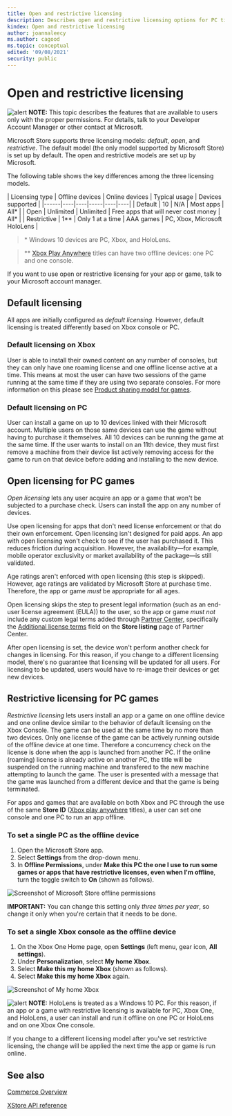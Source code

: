 ```yaml
---
title: Open and restrictive licensing
description: Describes open and restrictive licensing options for PC titles.
kindex: Open and restrictive licensing
author: joannaleecy
ms.author: cagood
ms.topic: conceptual
edited: '09/08/2021'
security: public
---
```



# Open and restrictive licensing

![alert](../../../../resources/gamecore/images/en-us/common/note.gif) **NOTE:** This topic describes the features that are available to users only with the proper permissions.
For details, talk to your Developer Account Manager or other contact at Microsoft.

Microsoft Store supports three licensing models: *default*, *open*, and *restrictive*.
The default model (the only model supported by Microsoft Store) is set up by default.
The open and restrictive models are set up by Microsoft.

The following table shows the key differences among the three licensing models.

| Licensing type | Offline devices | Online devices | Typical usage | Devices supported |
|------|----|----|-----|----|----|
| Default | 10 | N/A | Most apps | All* |
| Open | Unlimited | Unlimited | Free apps that will never cost money | All* |
| Restrictive | 1** | Only 1 at a time | AAA games | PC, Xbox, Microsoft HoloLens |

>\* Windows 10 devices are PC, Xbox, and HoloLens.

> \** [Xbox Play Anywhere](https://www.xbox.com/games/xbox-play-anywhere) titles can have two offline devices: one PC and one console.

If you want to use open or restrictive licensing for your app or game, talk to your Microsoft account manager.

## Default licensing

All apps are initially configured as *default licensing*.
However, default licensing is treated differently based on Xbox console or PC.  

### Default licensing on Xbox

User is able to install their owned content on any number of consoles, but they can only have one roaming license and one offline license active at a time.
This means at most the user can have two sessions of the game running at the same time if they are using two separate consoles.
For more information on this please see [Product sharing model for games](../fundamentals/xstore-product-sharing-model-for-games.md).

### Default licensing on PC

User can install a game on up to 10 devices linked with their Microsoft account.
Multiple users on those same devices can use the game without having to purchase it themselves.
All 10 devices can be running the game at the same time.
If the user wants to install on an 11th device, they must first remove a machine from their device list actively removing access for the game to run on that device before adding and installing to the new device.

## Open licensing for PC games

*Open licensing* lets any user acquire an app or a game that won't be subjected to a purchase check.
Users can install the app on any number of devices.

Use open licensing for apps that don't need license enforcement or that do their own enforcement.
Open licensing isn't designed for paid apps.
An app with open licensing won't check to see if the user has purchased it.
This reduces friction during acquisition.
However, the availability&mdash;for example, mobile operator exclusivity or market availability of the package&mdash;is still validated.

Age ratings aren't enforced with open licensing (this step is skipped).
However, age ratings are validated by Microsoft Store at purchase time.
Therefore, the app or game *must* be appropriate for all ages.

Open licensing skips the step to present legal information (such as an end-user license agreement (EULA)) to the user, so the app or game *must not* include any custom legal terms added through [Partner Center](https://partner.microsoft.com/dashboard), specifically the [Additional license terms](https://msdn.microsoft.com/windows/uwp/publish/create-app-store-listings#additional-license-terms) field on the **Store listing** page of Partner Center.

After open licensing is set, the device won't perform another check for changes in licensing.
For this reason, if you change to a different licensing model, there's no guarantee that licensing will be updated for all users.
For licensing to be updated, users would have to re-image their devices or get new devices.

<a id="restrictive_licensing"></a>

## Restrictive licensing for PC games

*Restrictive licensing* lets users install an app or a game on one offline device and one online device similar to the behavior of default licensing on the Xbox Console.
The game can be used at the same time by no more than two devices.
Only one license of the game can be actively running outside of the offline device at one time.
Therefore a concurrency check on the license is done when the app is launched from another PC.
If the online (roaming) license is already active on another PC, the title will be suspended on the running machine and transfered to the new machine attempting to launch the game.
The user is presented with a message that the game was launched from a different device and that the game is being terminated.

For apps and games that are available on both Xbox and PC through the use of the same **Store ID** ([Xbox play anywhere](https://www.xbox.com/games/xbox-play-anywhere) titles), a user can set one console and one PC to run an app offline.

### To set a single PC as the offline device

1. Open the Microsoft Store app.
2. Select **Settings** from the drop-down menu.
3. In **Offline Permissions**, under **Make this PC the one I use to run some games or apps that have restrictive licenses, even when I'm offline**, turn the toggle switch to **On** (shown as follows).

![Screenshot of Microsoft Store offline permissions](../../../../resources/gamecore/secure/images/en-us/xstore/store-offline-permissions.png)

**IMPORTANT:** You can change this setting only *three times per year*, so change it only when you're certain that it needs to be done.

### To set a single Xbox console as the offline device

1. On the Xbox One Home page, open **Settings** (left menu, gear icon, **All settings**).
2. Under **Personalization**, select **My home Xbox**.
3. Select **Make this my home Xbox** (shown as follows).
4. Select **Make this my home Xbox** again.

![Screenshot of My home Xbox](../../../../resources/gamecore/secure/images/en-us/xstore/my-home-xbox.png)

![alert](../../../../resources/gamecore/images/en-us/common/note.gif) **NOTE:** HoloLens is treated as a Windows 10 PC.
For this reason, if an app or a game with restrictive licensing is available for PC, Xbox One, and HoloLens, a user can install and run it offline on one PC or HoloLens and on one Xbox One console.

If you change to a different licensing model after you've set restrictive licensing, the change will be applied the next time the app or game is run online.

## See also

[Commerce Overview](../commerce-nav.md)

[XStore API reference](../../reference/system/xstore/xstore_members.md)